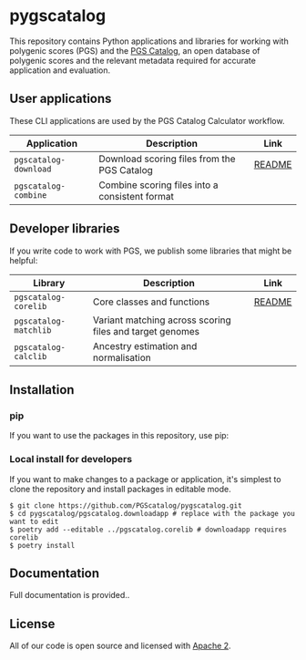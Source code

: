 # pygscatalog

This repository contains Python applications and libraries for working with polygenic scores (PGS) and the [PGS Catalog](https://www.pgscatalog.org/), an open database of polygenic scores and the relevant metadata required for accurate application and evaluation. 
## User applications 

These CLI applications are used by the PGS Catalog Calculator workflow. 

| Application           | Description                                    | Link                                                 |
|-----------------------|------------------------------------------------|------------------------------------------------------|
| `pgscatalog-download` | Download scoring files from the PGS Catalog    | [README](pgscatalog.downloadapp/README.md) |
| `pgscatalog-combine`  | Combine scoring files into a consistent format |


## Developer libraries

If you write  code to work with PGS, we publish some libraries that might be helpful:


| Library                | Description                                              | Link                                              |
|------------------------|----------------------------------------------------------|---------------------------------------------------|
| `pgscatalog-corelib`   | Core classes and functions                               | [README](pgscatalog.corelib/README.md) |
| `pgscatalog-matchlib`  | Variant matching across scoring files and target genomes |
| `pgscatalog-calclib`   | Ancestry estimation and normalisation                    |


## Installation

### pip

If you want to use the packages in this repository, use pip:

### Local install for developers

If you want to make changes to a package or application, it's simplest to clone the repository and install packages in editable mode.

```
$ git clone https://github.com/PGScatalog/pygscatalog.git
$ cd pygscatalog/pgscatalog.downloadapp # replace with the package you want to edit
$ poetry add --editable ../pgscatalog.corelib # downloadapp requires corelib
$ poetry install  
```

## Documentation

Full documentation is provided.. 

## License

All of our code is open source and licensed with [Apache 2](LICENSE).
